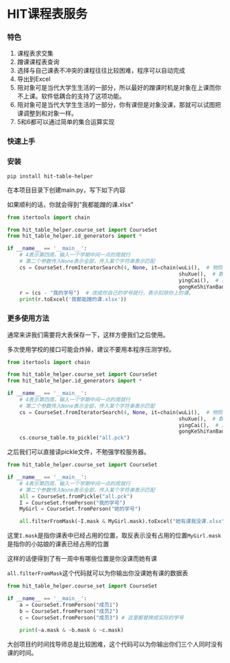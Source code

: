 # HIT课程表服务

### 特色

1. 课程表求交集
2. 蹭课课程表查询
3. 选择与自己课表不冲突的课程往往比较困难，程序可以自动完成
4. 导出到Excel
5. 陪对象可是当代大学生生活的一部分，所以最好的蹭课时机是对象在上课而你不上课。软件低耦合的支持了这项功能。
6. 陪对象可是当代大学生生活的一部分，你有课但是对象没课，那就可以试图把课调整到和对象一样。
7. 5和6都可以通过简单的集合运算实现

### 快速上手

### 安装
`pip install hit-table-helper`

在本项目目录下创建main.py，写下如下内容

如果顺利的话，你就会得到"我都能蹭的课.xlsx"
```python
from itertools import chain

from hit_table_helper.course_set import CourseSet
from hit_table_helper.id_generators import *

if __name__ == '__main__':
    # 4表示第四周，输入一个学期中间一点的周就行
    # 第二个参数传入None表示全部，传入某个字符串表示匹配
    cs = CourseSet.fromIteratorSearch(4, None, it=chain(wuLi(),  # 物院
                                                        shuXue(),  # 数院
                                                        yingCai(),  # 英才
                                                        gongKeShiYanBan()))  # 所有的“工科实验班”
    r = (cs - "我的学号")  # 改成你自己的学号就行，表示扣除你上的课。
    print(r.toExcel('我都能蹭的课.xlsx'))

```

### 更多使用方法

通常来讲我们需要将大表保存一下，这样方便我们之后使用。

多次使用学校的接口可能会炸掉，建议不要用本程序压测学校。

```python
from itertools import chain

from hit_table_helper.course_set import CourseSet
from hit_table_helper.id_generators import *

if __name__ == '__main__':
    # 4表示第四周，输入一个学期中间一点的周就行
    # 第二个参数传入None表示全部，传入某个字符串表示匹配
    cs = CourseSet.fromIteratorSearch(4, None, it=chain(wuLi(),  # 物院
                                                        shuXue(),  # 数院
                                                        yingCai(),  # 英才
                                                        gongKeShiYanBan()))  # 所有的“工科实验班”
    cs.course_table.to_pickle("all.pck")
```

之后我们可以直接读pickle文件，不勉强学校服务器。

```python
from hit_table_helper.course_set import CourseSet

if __name__ == '__main__':
    # 4表示第四周，输入一个学期中间一点的周就行
    # 第二个参数传入None表示全部，传入某个字符串表示匹配
    all = CourseSet.fromPickle("all.pck")
    I = CourseSet.fromPerson("我的学号")
    MyGirl = CourseSet.fromPerson("她的学号")

    all.filterFromMask(~I.mask & MyGirl.mask).toExcel("她有课我没课.xlsx")
```

这里`I.mask`是指你课表中已经占用的位置，取反表示没有占用的位置`MyGirl.mask`是指你的小姑娘的课表已经占用的位置

这样的话便得到了有一周中有哪些位置是你没课而她有课

`all.filterFromMask`这个代码就可以为你输出你没课她有课的数据表


```python
from hit_table_helper.course_set import CourseSet

if __name__ == '__main__':
    a = CourseSet.fromPerson("成员1")
    b = CourseSet.fromPerson("成员2")
    c = CourseSet.fromPerson("成员3") # 这里都替换成实际的学号
    
    print(~a.mask & ~b.mask & ~c.mask)
```

大创项目约时间找导师总是比较困难，这个代码可以为你输出你们三个人同时没有课的时间。

